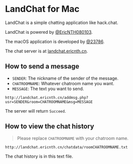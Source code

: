#  LandChat for Mac

LandChat is a simple chatting application like hack.chat.

LandChat is powered by [@EricNTH080103](https://github.com/ericnth080103).

The macOS application is developed by [@23786](https://github.com/23786).

The chat server is at [landchat.ericnth.cn](http://landchat.ericnth.cn/).

## How to send a message

- `SENDER`: The nickname of the sender of the message.
- `CHATROOMNAME`: Whatever chatroom name you want.
- `MESSAGE`: The text you want to send.

```text
http://landchat.ericnth.cn/addmsg.php?usr=SENDER&room=CHATROOMNAME&msg=MESSAGE
```
The server will return `Succeed`.

## How to view the chat history

> Please replace `CHATROOMNAME` with your chatroom name.

```text
http://landchat.ericnth.cn/chatdata/roomCHATROOMNAME.txt
```
The chat history is in this text file.
